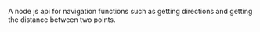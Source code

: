 A node js api for navigation functions such as getting directions and getting the distance between two points.